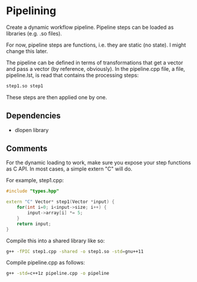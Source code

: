 # Pipelining
Create a dynamic workflow pipeline. Pipeline steps can be loaded as libraries (e.g. .so files).

For now, pipeline steps are functions, i.e. they are static (no state). I might change this later.

The pipeline can be defined in terms of transformations that get a vector and pass a vector (by reference, obviously). In the pipeline.cpp file, a file, pipeline.lst, is read that contains the processing steps:
```bash
step1.so step1
```

These steps are then applied one by one.

## Dependencies
* dlopen library

## Comments
For the dynamic loading to work, make sure you expose your step functions as C API. In most cases, a simple extern "C" will do.

For example, step1.cpp:
```cpp
#include "types.hpp"

extern "C" Vector* step1(Vector *input) {
    for(int i=0; i<input->size; i++) {
        input->array[i] *= 5;
    }
    return input;
}
```

Compile this into a shared library like so:
```bash
g++ -fPIC step1.cpp -shared -o step1.so -std=gnu++11
```

Compile pipeline.cpp as follows:
```bash
g++ -std=c++1z pipeline.cpp -o pipeline
```
